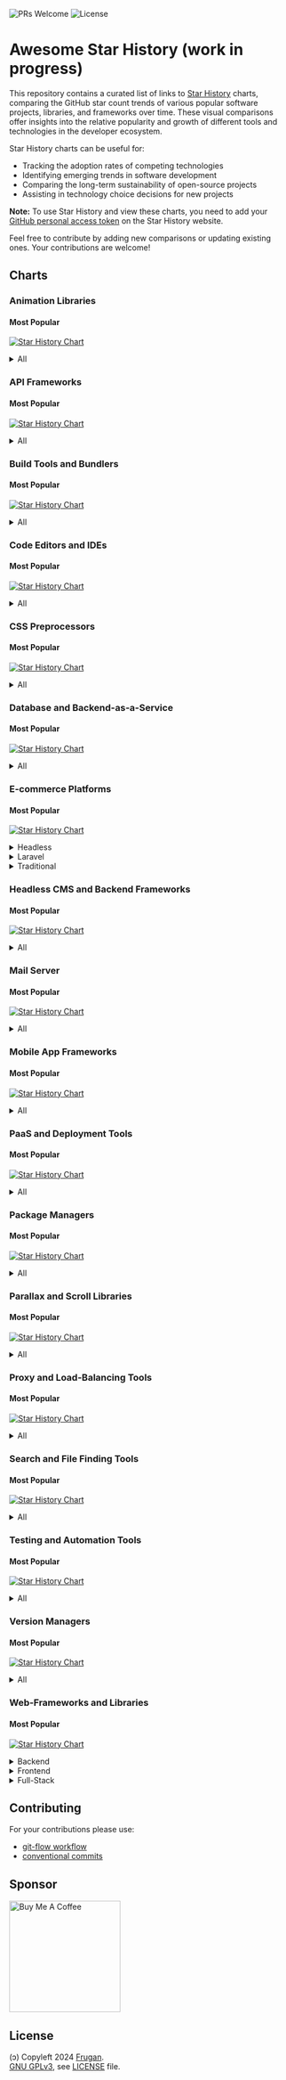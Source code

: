 ![PRs Welcome](https://img.shields.io/badge/PRs-welcome-brightgreen)
![License](https://img.shields.io/github/license/frugan-dev/acf-uppy)

# Awesome Star History (work in progress)

This repository contains a curated list of links to [Star History](https://star-history.com) charts, comparing the GitHub star count trends of various popular software projects, libraries, and frameworks over time. These visual comparisons offer insights into the relative popularity and growth of different tools and technologies in the developer ecosystem.

Star History charts can be useful for:

- Tracking the adoption rates of competing technologies
- Identifying emerging trends in software development
- Comparing the long-term sustainability of open-source projects
- Assisting in technology choice decisions for new projects

**Note:** To use Star History and view these charts, you need to add your [GitHub personal access token](https://github.com/settings/tokens) on the Star History website.

Feel free to contribute by adding new comparisons or updating existing ones. Your contributions are welcome!

## Charts

<!-- START_CHARTS -->

### Animation Libraries

#### Most Popular


[![Star History Chart](https://api.star-history.com/svg?repos=framer/motion%2Cgreensock/GSAP%2Cjuliangarnier/anime&type=Date)](https://star-history.com/#framer/motion,greensock/GSAP,juliangarnier/anime&Date)


<details>
<summary>All</summary>


[![Star History Chart](https://api.star-history.com/svg?repos=d3/d3%2CFamous/engine%2Cframer/motion%2Cgreensock/GSAP%2ChrivingKings/animo%2Cjuliangarnier/anime%2Cmotiondivision/motionone%2Cvisionmedia/move.js&type=Date)](https://star-history.com/#d3/d3,Famous/engine,framer/motion,greensock/GSAP,hrivingKings/animo,juliangarnier/anime,motiondivision/motionone,visionmedia/move.js&Date)

</details>

### API Frameworks

#### Most Popular


[![Star History Chart](https://api.star-history.com/svg?repos=grpc/grpc%2Ctiangolo/fastapi&type=Date)](https://star-history.com/#grpc/grpc,tiangolo/fastapi&Date)


<details>
<summary>All</summary>


[![Star History Chart](https://api.star-history.com/svg?repos=grpc/grpc%2Ctiangolo/fastapi%2Ctrpc/trpc&type=Date)](https://star-history.com/#grpc/grpc,tiangolo/fastapi,trpc/trpc&Date)

</details>

### Build Tools and Bundlers

#### Most Popular


[![Star History Chart](https://api.star-history.com/svg?repos=evanw/esbuild%2Cvitejs/vite%2Cwebpack/webpack&type=Date)](https://star-history.com/#evanw/esbuild,vitejs/vite,webpack/webpack&Date)


<details>
<summary>All</summary>


[![Star History Chart](https://api.star-history.com/svg?repos=evanw/esbuild%2Cgulpjs/gulp%2Cgruntjs/grunt%2Cparcel-bundler/parcel%2Crollup/rollup%2Cvitejs/vite%2Cwebpack/webpack&type=Date)](https://star-history.com/#evanw/esbuild,gulpjs/gulp,gruntjs/grunt,parcel-bundler/parcel,rollup/rollup,vitejs/vite,webpack/webpack&Date)

</details>

### Code Editors and IDEs

#### Most Popular


[![Star History Chart](https://api.star-history.com/svg?repos=atom/atom%2Csoft/vscode%2Cvim/vim&type=Date)](https://star-history.com/#atom/atom,soft/vscode,vim/vim&Date)


<details>
<summary>All</summary>


[![Star History Chart](https://api.star-history.com/svg?repos=adobe/brackets%2Capache/netbeans%2Catom/atom%2Ceclipse/che%2Ceclipse/pdt%2Ceranif/codelite%2CKomodo/KomodoEdit%2Csoft/vscode%2Cvim/vim&type=Date)](https://star-history.com/#adobe/brackets,apache/netbeans,atom/atom,eclipse/che,eclipse/pdt,eranif/codelite,Komodo/KomodoEdit,soft/vscode,vim/vim&Date)

</details>

### CSS Preprocessors

#### Most Popular


[![Star History Chart](https://api.star-history.com/svg?repos=postcss/postcss%2Csass/sass&type=Date)](https://star-history.com/#postcss/postcss,sass/sass&Date)


<details>
<summary>All</summary>


[![Star History Chart](https://api.star-history.com/svg?repos=less/less.js%2Cpostcss/postcss%2Csass/sass%2Cstylus/stylus&type=Date)](https://star-history.com/#less/less.js,postcss/postcss,sass/sass,stylus/stylus&Date)

</details>

### Database and Backend-as-a-Service

#### Most Popular


[![Star History Chart](https://api.star-history.com/svg?repos=mongodb/mongo%2Credis/redis%2Csupabase/supabase&type=Date)](https://star-history.com/#mongodb/mongo,redis/redis,supabase/supabase&Date)


<details>
<summary>All</summary>


[![Star History Chart](https://api.star-history.com/svg?repos=arangodb/arangodb%2Cback4app/parse-server%2Ckuzzleio/kuzzle%2Cmongodb/mongo%2Cparse-community/parse-server%2Credis/redis%2Csupabase/supabase&type=Date)](https://star-history.com/#arangodb/arangodb,back4app/parse-server,kuzzleio/kuzzle,mongodb/mongo,parse-community/parse-server,redis/redis,supabase/supabase&Date)

</details>

### E-commerce Platforms

#### Most Popular


[![Star History Chart](https://api.star-history.com/svg?repos=magento/magento2%2Cmedusajs/medusa%2Csaleor/saleor%2Cspree/spree%2Cwoocommerce/woocommerce&type=Date)](https://star-history.com/#magento/magento2,medusajs/medusa,saleor/saleor,spree/spree,woocommerce/woocommerce&Date)


<details>
<summary>Headless</summary>


[![Star History Chart](https://api.star-history.com/svg?repos=medusajs/medusa%2Creactioncommerce/reaction%2Csaleor/saleor%2Cvendure-ecommerce/vendure&type=Date)](https://star-history.com/#medusajs/medusa,reactioncommerce/reaction,saleor/saleor,vendure-ecommerce/vendure&Date)

</details>

<details>
<summary>Laravel</summary>


[![Star History Chart](https://api.star-history.com/svg?repos=aimeos/aimeos-laravel%2Cavored/laravel-ecommerce%2Cbagisto/bagisto&type=Date)](https://star-history.com/#aimeos/aimeos-laravel,avored/laravel-ecommerce,bagisto/bagisto&Date)

</details>

<details>
<summary>Traditional</summary>


[![Star History Chart](https://api.star-history.com/svg?repos=magento/magento2%2Csolidusio/solidus%2Cspree/spree%2Cthelia/thelia%2Cwoocommerce/woocommerce&type=Date)](https://star-history.com/#magento/magento2,solidusio/solidus,spree/spree,thelia/thelia,woocommerce/woocommerce&Date)

</details>

### Headless CMS and Backend Frameworks

#### Most Popular


[![Star History Chart](https://api.star-history.com/svg?repos=directus/directus%2Chasura/graphql-engine%2Cstrapi/strapi&type=Date)](https://star-history.com/#directus/directus,hasura/graphql-engine,strapi/strapi&Date)


<details>
<summary>All</summary>


[![Star History Chart](https://api.star-history.com/svg?repos=amplication/amplication%2Cappwrite/appwrite%2Cdirectus/directus%2Chasura/graphql-engine%2Ckeystonejs/keystone%2Cstrapi/strapi&type=Date)](https://star-history.com/#amplication/amplication,appwrite/appwrite,directus/directus,hasura/graphql-engine,keystonejs/keystone,strapi/strapi&Date)

</details>

### Mail Server

#### Most Popular


[![Star History Chart](https://api.star-history.com/svg?repos=docker-mailserver/docker-mailserver%2Cmail-in-a-box/mailinabox&type=Date)](https://star-history.com/#docker-mailserver/docker-mailserver,mail-in-a-box/mailinabox&Date)


<details>
<summary>All</summary>


[![Star History Chart](https://api.star-history.com/svg?repos=docker-mailserver/docker-mailserver%2Ciredmail/iRedMail%2Cmailcow/mailcow-dockerized%2Cmail-in-a-box/mailinabox%2CMailu/Mailu%2Cmodoboa/modoboa%2Cnodemailer/wildduck%2Cpostalserver/postal%2Cstalwartlabs/mail-server&type=Date)](https://star-history.com/#docker-mailserver/docker-mailserver,iredmail/iRedMail,mailcow/mailcow-dockerized,mail-in-a-box/mailinabox,Mailu/Mailu,modoboa/modoboa,nodemailer/wildduck,postalserver/postal,stalwartlabs/mail-server&Date)

</details>

### Mobile App Frameworks

#### Most Popular


[![Star History Chart](https://api.star-history.com/svg?repos=facebook/react-native%2Cflutter/flutter&type=Date)](https://star-history.com/#facebook/react-native,flutter/flutter&Date)


<details>
<summary>All</summary>


[![Star History Chart](https://api.star-history.com/svg?repos=apache/cordova%2Cfacebook/react-native%2Cflutter/flutter%2Cionic-team/ionic-framework%2Cquasarframework/quasar%2Cxamarin/xamarin-macios&type=Date)](https://star-history.com/#apache/cordova,facebook/react-native,flutter/flutter,ionic-team/ionic-framework,quasarframework/quasar,xamarin/xamarin-macios&Date)

</details>

### PaaS and Deployment Tools

#### Most Popular


[![Star History Chart](https://api.star-history.com/svg?repos=appwrite/appwrite%2Cdokku/dokku%2Clocalstack/localstack&type=Date)](https://star-history.com/#appwrite/appwrite,dokku/dokku,localstack/localstack&Date)


<details>
<summary>All</summary>


[![Star History Chart](https://api.star-history.com/svg?repos=appwrite/appwrite%2Ccaprover/caprover%2Ccloud-ark/kubeplus%2Ccloudpanel-io/cloudpanel-ce%2Ccoollabsio/coolify%2Cdokku/dokku%2Charvester/harvester%2Ckubero-dev/kubero%2Cloft-sh/devpod%2Clocalstack/localstack%2Cmetrue/fx%2Copenfaas/faas&type=Date)](https://star-history.com/#appwrite/appwrite,caprover/caprover,cloud-ark/kubeplus,cloudpanel-io/cloudpanel-ce,coollabsio/coolify,dokku/dokku,harvester/harvester,kubero-dev/kubero,loft-sh/devpod,localstack/localstack,metrue/fx,openfaas/faas&Date)

</details>

### Package Managers

#### Most Popular


[![Star History Chart](https://api.star-history.com/svg?repos=npm/cli%2Cpnpm/pnpm%2Cyarnpkg/berry&type=Date)](https://star-history.com/#npm/cli,pnpm/pnpm,yarnpkg/berry&Date)


<details>
<summary>All</summary>


[![Star History Chart](https://api.star-history.com/svg?repos=denoland/deno%2Cnodejs/node%2Cnpm/cli%2Coven-sh/bun%2Cpnpm/pnpm%2Cyarnpkg/berry&type=Date)](https://star-history.com/#denoland/deno,nodejs/node,npm/cli,oven-sh/bun,pnpm/pnpm,yarnpkg/berry&Date)

</details>

### Parallax and Scroll Libraries

#### Most Popular


[![Star History Chart](https://api.star-history.com/svg?repos=dixonandmoe/rellax%2Cjanpaepke/ScrollMagic&type=Date)](https://star-history.com/#dixonandmoe/rellax,janpaepke/ScrollMagic&Date)


<details>
<summary>All</summary>


[![Star History Chart](https://api.star-history.com/svg?repos=ChrisCavs/rallax.js%2Cdixonandmoe/rellax%2Celecterious/basicScroll%2Cgeosigno/simpleParallax.js%2Cjanpaepke/ScrollMagic%2Cnk-o/jarallax&type=Date)](https://star-history.com/#ChrisCavs/rallax.js,dixonandmoe/rellax,electerious/basicScroll,geosigno/simpleParallax.js,janpaepke/ScrollMagic,nk-o/jarallax&Date)

</details>

### Proxy and Load-Balancing Tools

#### Most Popular


[![Star History Chart](https://api.star-history.com/svg?repos=caddyserver/caddy%2Cenvoyproxy/envoy%2Ctraefik/traefik&type=Date)](https://star-history.com/#caddyserver/caddy,envoyproxy/envoy,traefik/traefik&Date)


<details>
<summary>All</summary>


[![Star History Chart](https://api.star-history.com/svg?repos=caddyserver/caddy%2Cenvoyproxy/envoy%2Cflomesh-io/pipy%2Chaproxy/haproxy%2Clinuxserver/docker-swag%2CNginxProxyManager/nginx-proxy-manager%2Ctinyproxy/tinyproxy%2Ctraefik/traefik%2Cumputun/reproxy&type=Date)](https://star-history.com/#caddyserver/caddy,envoyproxy/envoy,flomesh-io/pipy,haproxy/haproxy,linuxserver/docker-swag,NginxProxyManager/nginx-proxy-manager,tinyproxy/tinyproxy,traefik/traefik,umputun/reproxy&Date)

</details>

### Search and File Finding Tools

#### Most Popular


[![Star History Chart](https://api.star-history.com/svg?repos=BurntSushi/ripgrep%2Cjunegunn/fzf&type=Date)](https://star-history.com/#BurntSushi/ripgrep,junegunn/fzf&Date)


<details>
<summary>All</summary>


[![Star History Chart](https://api.star-history.com/svg?repos=beyondgrep/ack3%2CBurntSushi/ripgrep%2Cggreer/the_silver_searcher%2Cjunegunn/fzf%2Csharkdp/fd&type=Date)](https://star-history.com/#beyondgrep/ack3,BurntSushi/ripgrep,ggreer/the_silver_searcher,junegunn/fzf,sharkdp/fd&Date)

</details>

### Testing and Automation Tools

#### Most Popular


[![Star History Chart](https://api.star-history.com/svg?repos=cypress-io/cypress%2Cmicrosoft/playwright%2Cpuppeteer/puppeteer&type=Date)](https://star-history.com/#cypress-io/cypress,microsoft/playwright,puppeteer/puppeteer&Date)


<details>
<summary>All</summary>


[![Star History Chart](https://api.star-history.com/svg?repos=AutomaApp/automa%2Ccypress-io/cypress%2CDevExpress/testcafe%2Ckeploy/keploy%2Claravel/dusk%2Cmicrosoft/playwright%2Cnightwatchjs/nightwatch%2Cpuppeteer/puppeteer%2CSeleniumHQ/selenium&type=Date)](https://star-history.com/#AutomaApp/automa,cypress-io/cypress,DevExpress/testcafe,keploy/keploy,laravel/dusk,microsoft/playwright,nightwatchjs/nightwatch,puppeteer/puppeteer,SeleniumHQ/selenium&Date)

</details>

### Version Managers

#### Most Popular


[![Star History Chart](https://api.star-history.com/svg?repos=asdf-vm/asdf%2Cnvm-sh/nvm%2Cpyenv/pyenv&type=Date)](https://star-history.com/#asdf-vm/asdf,nvm-sh/nvm,pyenv/pyenv&Date)


<details>
<summary>All</summary>


[![Star History Chart](https://api.star-history.com/svg?repos=asdf-vm/asdf%2Cjdx/mise%2Cjenv/jenv%2Cmoovweb/gvm%2Cnvm-sh/nvm%2Cpyenv/pyenv%2Crbenv/rbenv%2CSchniz/fnm&type=Date)](https://star-history.com/#asdf-vm/asdf,jdx/mise,jenv/jenv,moovweb/gvm,nvm-sh/nvm,pyenv/pyenv,rbenv/rbenv,Schniz/fnm&Date)

</details>

### Web-Frameworks and Libraries

#### Most Popular


[![Star History Chart](https://api.star-history.com/svg?repos=angularjs/angularjs%2Cexpressjs/express%2Cnestjs/nest%2Csveltejs/svelte%2Cvercel/next.js&type=Date)](https://star-history.com/#angularjs/angularjs,expressjs/express,nestjs/nest,sveltejs/svelte,vercel/next.js&Date)


<details>
<summary>Backend</summary>


[![Star History Chart](https://api.star-history.com/svg?repos=expressjs/express%2Cfastify/fastify%2Chapijs/hapi%2Ckoajs/koa%2Cnestjs/nest&type=Date)](https://star-history.com/#expressjs/express,fastify/fastify,hapijs/hapi,koajs/koa,nestjs/nest&Date)

</details>

<details>
<summary>Frontend</summary>


[![Star History Chart](https://api.star-history.com/svg?repos=alpinejs/alpine%2Cbigskysoftware/htmx%2CBuilderIO/qwik%2Cngrx/platform%2Cquasarframework/quasar%2Creduxjs/redux%2Csveltejs/svelte%2Cuikit/uikit%2Cvercel/next.js&type=Date)](https://star-history.com/#alpinejs/alpine,bigskysoftware/htmx,BuilderIO/qwik,ngrx/platform,quasarframework/quasar,reduxjs/redux,sveltejs/svelte,uikit/uikit,vercel/next.js&Date)

</details>

<details>
<summary>Full-Stack</summary>


[![Star History Chart](https://api.star-history.com/svg?repos=balderdashy/sails%2Cderbyjs/derby%2Cmeteor/meteor&type=Date)](https://star-history.com/#balderdashy/sails,derbyjs/derby,meteor/meteor&Date)

</details>

<!-- END_CHARTS -->

## Contributing

For your contributions please use:

- [git-flow workflow](https://danielkummer.github.io/git-flow-cheatsheet/)
- [conventional commits](https://www.conventionalcommits.org)

## Sponsor

[<img src="https://cdn.buymeacoffee.com/buttons/v2/default-yellow.png" width="200" alt="Buy Me A Coffee">](https://buymeacoff.ee/frugan)

## License

(ɔ) Copyleft 2024 [Frugan](https://frugan.it).  
[GNU GPLv3](https://choosealicense.com/licenses/gpl-3.0/), see [LICENSE](LICENSE) file.
